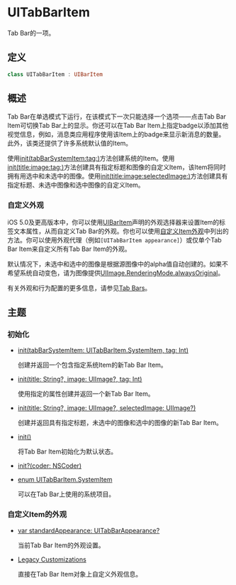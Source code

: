 # UITabBarItem

Tab Bar的一项。

## 定义

```swift
class UITabBarItem : UIBarItem
```

## 概述

Tab Bar在单选模式下运行，在该模式下一次只能选择一个选项——点击Tab Bar Item可切换Tab Bar上的显示。你还可以在Tab Bar Item上指定badge以添加其他视觉信息，例如，消息类应用程序使用该Item上的badge来显示新消息的数量。此外，该类还提供了许多系统默认值的Item。

使用[init(tabBarSystemItem:tag:)]()方法创建系统的Item。使用[init(title:image:tag:)]()方法创建具有指定标题和图像的自定义Item，该Item将同时拥有用选中和未选中的图像。使用[init(title:image:selectedImage:)]()方法创建具有指定标题、未选中图像和选中图像的自定义Item。

### 自定义外观

iOS 5.0及更高版本中，你可以使用[UIBarItem]()声明的外观选择器来设置Item的标签文本属性，从而自定义Tab Bar的外观。你也可以使用[自定义Item外观]()中列出的方法。你可以使用外观代理（例如`[UITabBarItem appearance]`）或仅单个Tab Bar Item来自定义所有Tab Bar Item的外观。

默认情况下，未选中和选中的图像是根据源图像中的alpha值自动创建的。如果不希望系统自动变色，请为图像提供[UIImage.RenderingMode.alwaysOriginal]()。

有关外观和行为配置的更多信息，请参见[Tab Bars]()。

## 主题

### 初始化

* [init(tabBarSystemItem: UITabBarItem.SystemItem, tag: Int)]()

    创建并返回一个包含指定系统Item的新Tab Bar Item。

* [init(title: String?, image: UIImage?, tag: Int)]()

    使用指定的属性创建并返回一个新Tab Bar Item。

* [init(title: String?, image: UIImage?, selectedImage: UIImage?)]()

    创建并返回具有指定标题，未选中的图像和选中的图像的新Tab Bar Item。

* [init()]()

    将Tab Bar Item初始化为默认状态。

* [init?(coder: NSCoder)]()

* [enum UITabBarItem.SystemItem]()

    可以在Tab Bar上使用的系统项目。

### 自定义Item的外观

* [var standardAppearance: UITabBarAppearance?]()

    当前Tab Bar Item的外观设置。

* [Legacy Customizations](./LegacyCustomizations/)

    直接在Tab Bar Item对象上自定义外观信息。